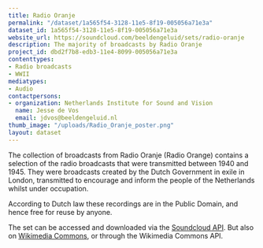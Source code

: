 ```yaml
---
title: Radio Oranje
permalink: "/dataset/1a565f54-3128-11e5-8f19-005056a71e3a"
dataset_id: 1a565f54-3128-11e5-8f19-005056a71e3a
website_url: https://soundcloud.com/beeldengeluid/sets/radio-oranje
description: The majority of broadcasts by Radio Oranje
project_id: dbd2f7b8-edb3-11e4-8099-005056a71e3a
contenttypes:
- Radio broadcasts
- WWII
mediatypes:
- Audio
contactpersons:
- organization: Netherlands Institute for Sound and Vision
  name: Jesse de Vos
  email: jdvos@beeldengeluid.nl
thumb_image: "/uploads/Radio_Oranje_poster.png"
layout: dataset
---
```


The collection of broadcasts from Radio Oranje (Radio Orange) contains a selection of the radio broadcasts that were transmitted between 1940 and 1945. They were broadcasts created by the Dutch Government in exile in London, transmitted to encourage and inform the people of the Netherlands whilst under occupation.

According to Dutch law these recordings are in the Public Domain, and hence free for reuse by anyone.

The set can be accessed and downloaded via the [Soundcloud API](https://developers.soundcloud.com/docs/api/guide). But also on [Wikimedia Commons](https://commons.wikimedia.org/wiki/Category:Radio_Broadcasts_by_Radio_Oranje), or through the Wikimedia Commons API.
